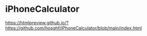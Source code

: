 # iPhoneCalculator

https://htmlpreview.github.io/?https://github.com/hosghf/iPhoneCalculator/blob/main/index.html